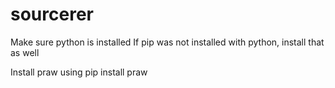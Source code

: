 # sourcerer
Make sure python is installed
If pip was not installed with python, install that as well

Install praw using pip install praw
